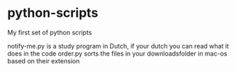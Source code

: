 # python-scripts
My first set of python scripts

notify-me.py is a study program in Dutch, if your dutch you can read what it does in the code
order.py sorts the files in your downloadsfolder in mac-os based on their extension
